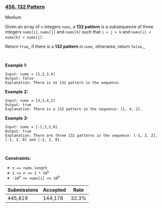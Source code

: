 ### [456. 132 Pattern](https://leetcode.com/problems/132-pattern)

Medium

Given an array of `` n `` integers `` nums ``, a __132 pattern__ is a subsequence of three integers `` nums[i] ``, `` nums[j] `` and `` nums[k] `` such that `` i < j < k `` and `` nums[i] < nums[k] < nums[j] ``.

Return `` true ``_ if there is a __132 pattern__ in _`` nums ``_, otherwise, return _`` false ``_._

 

__Example 1:__

```
Input: nums = [1,2,3,4]
Output: false
Explanation: There is no 132 pattern in the sequence.
```

__Example 2:__

```
Input: nums = [3,1,4,2]
Output: true
Explanation: There is a 132 pattern in the sequence: [1, 4, 2].
```

__Example 3:__

```
Input: nums = [-1,3,2,0]
Output: true
Explanation: There are three 132 patterns in the sequence: [-1, 3, 2], [-1, 3, 0] and [-1, 2, 0].
```

 

__Constraints:__

*   `` n == nums.length ``
*   <code>1 <= n <= 2 * 10<sup>5</sup></code>
*   <code>-10<sup>9</sup> <= nums[i] <= 10<sup>9</sup></code>

| Submissions    | Accepted     | Rate   |
| -------------- | ------------ | ------ |
| 445,819 | 144,178 | 32.3% |
